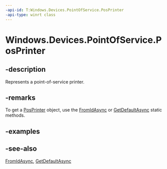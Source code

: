 ```yaml
---
-api-id: T:Windows.Devices.PointOfService.PosPrinter
-api-type: winrt class
---
```


<!-- Class syntax.
public class PosPrinter : Windows.Devices.PointOfService.IPosPrinter, Windows.Foundation.IClosable
-->

# Windows.Devices.PointOfService.PosPrinter

## -description
Represents a point-of-service printer.

## -remarks
To get a [PosPrinter](posprinter.md) object, use the [FromIdAsync](posprinter_fromidasync.md) or [GetDefaultAsync](posprinter_getdefaultasync.md) static methods.

## -examples

## -see-also
[FromIdAsync](posprinter_fromidasync.md), [GetDefaultAsync](posprinter_getdefaultasync.md)